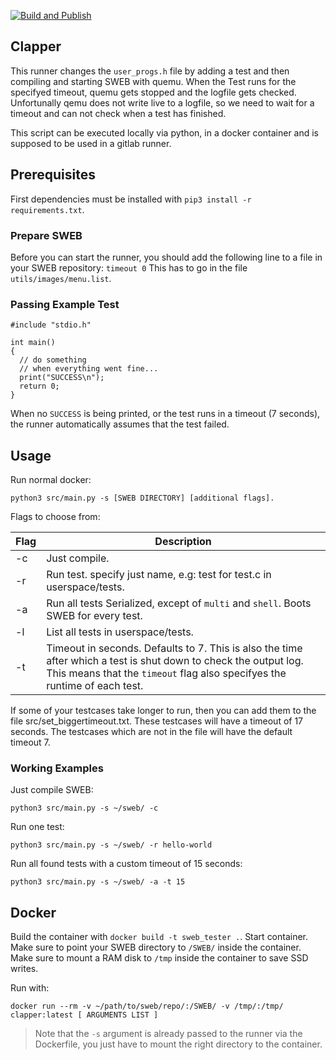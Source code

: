 [![Build and Publish](https://github.com/1toods/clapper/actions/workflows/publish-image.yml/badge.svg)](https://github.com/1toods/clapper/actions/workflows/publish-image.yml)
## Clapper

This runner changes the `user_progs.h` file by adding a test and then compiling and starting SWEB with quemu. When the Test runs for the specifyed timeout, quemu gets stopped and the logfile gets checked. Unfortunally qemu does not write live to a logfile, so we need to wait for a timeout and can not check when a test has finished.

This script can be executed locally via python, in a docker container and is supposed to be used in a gitlab runner.

## Prerequisites

First dependencies must be installed with `pip3 install -r requirements.txt`.

### Prepare SWEB

Before you can start the runner, you should add the following line to a file in your SWEB repository:
`timeout 0`
This has to go in the file `utils/images/menu.list`.

### Passing Example Test

```
#include "stdio.h"

int main()
{
  // do something
  // when everything went fine...
  print("SUCCESS\n");
  return 0;
}
```

When no `SUCCESS` is being printed, or the test runs in a timeout (7 seconds), the runner automatically assumes that the test failed.

## Usage

Run normal docker:

`python3 src/main.py -s [SWEB DIRECTORY] [additional flags].`

Flags to choose from:

| Flag | Description                                                                                                                                                                                     |
| ---- | ----------------------------------------------------------------------------------------------------------------------------------------------------------------------------------------------- |
| -c   | Just compile.                                                                                                                                                                                   |
| -r   | Run test. specify just name, e.g: test for test.c in userspace/tests.                                                                                                                           |
| -a   | Run all tests Serialized, except of `multi` and `shell`. Boots SWEB for every test.                                                                                                                                        |
| -l   | List all tests in userspace/tests.                                                                                                                                                              |
| -t   | Timeout in seconds. Defaults to 7. This is also the time after which a test is shut down to check the output log. This means that the `timeout` flag also specifyes the runtime of each test. |

If some of your testcases take longer to run, then you can add them to the file src/set_biggertimeout.txt. These testcases will have a timeout of 17 seconds. The testcases which are not in the file will have the default timeout 7.


### Working Examples

Just compile SWEB:

```
python3 src/main.py -s ~/sweb/ -c
```

Run one test:

```
python3 src/main.py -s ~/sweb/ -r hello-world
```

Run all found tests with a custom timeout of 15 seconds:
```
python3 src/main.py -s ~/sweb/ -a -t 15
```

## Docker
Build the container with `docker build -t sweb_tester .`.
Start container. Make sure to point your SWEB directory to `/SWEB/` inside the container.
Make sure to mount a RAM disk to `/tmp` inside the container to save SSD writes.

Run with:

```
docker run --rm -v ~/path/to/sweb/repo/:/SWEB/ -v /tmp/:/tmp/ clapper:latest [ ARGUMENTS LIST ]
```

> Note that the `-s` argument is already passed to the runner via the Dockerfile, you just have to mount the right directory to the container.